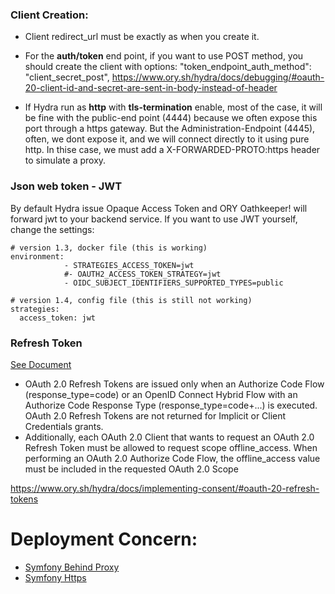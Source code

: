 ### Client Creation:
- Client redirect_url must be exactly as when you create it.
- For the **auth/token** end point, if you want to use POST method, you should create the client with options:
  "token_endpoint_auth_method": "client_secret_post",
  https://www.ory.sh/hydra/docs/debugging/#oauth-20-client-id-and-secret-are-sent-in-body-instead-of-header

- If Hydra run as **http** with **tls-termination** enable, most of the case, it will be fine with the public-end point (4444) because we often expose this port through a https gateway.
  But the Administration-Endpoint (4445), often, we dont expose it, and we will connect directly to it using pure http.
  In thise case, we must add a X-FORWARDED-PROTO:https header to simulate a proxy. 

### Json web token - JWT
By default Hydra issue Opaque Access Token and ORY Oathkeeper! will forward jwt to your backend service.
If you want to use JWT yourself, change the settings:

```
# version 1.3, docker file (this is working)
environment:
            - STRATEGIES_ACCESS_TOKEN=jwt
            #- OAUTH2_ACCESS_TOKEN_STRATEGY=jwt
            - OIDC_SUBJECT_IDENTIFIERS_SUPPORTED_TYPES=public

# version 1.4, config file (this is still not working)
strategies:
  access_token: jwt 

```

### Refresh Token
[See Document](https://www.ory.sh/hydra/docs/implementing-consent/#oauth-20-refresh-tokens)
-   OAuth 2.0 Refresh Tokens are issued only when an Authorize Code Flow (response_type=code) or an OpenID Connect Hybrid Flow with an Authorize Code Response Type (response_type=code+...) is executed. OAuth 2.0 Refresh Tokens are not returned for Implicit or Client Credentials grants.
-   Additionally, each OAuth 2.0 Client that wants to request an OAuth 2.0 Refresh Token must be allowed to request scope offline_access. When performing an OAuth 2.0 Authorize Code Flow, the offline_access value must be included in the requested OAuth 2.0 Scope

https://www.ory.sh/hydra/docs/implementing-consent/#oauth-20-refresh-tokens

# Deployment Concern:
-  [Symfony Behind Proxy](https://symfony.com/doc/current/deployment/proxies.html#but-what-if-the-ip-of-my-reverse-proxy-changes-constantly)
-  [Symfony Https](https://symfony.com/doc/master/cloud/cookbooks/https.html) 

